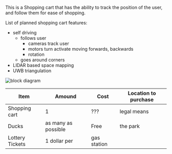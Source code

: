 This is a Shopping cart that has the ability to track the position of the user, and follow them for ease of shopping.

List of planned shopping cart features:

- self driving
  - follows user
    - cameras track user
    - motors turn activate moving forwards, backwards
    - rotation
  - goes around corners
- LIDAR based space mapping
- UWB triangulation


![block diagram](https://i.ibb.co/cYLWJjq/Screenshot-2023-01-27-3-08-43-PM.png)

| Item | Amound | Cost | Location to purchase |
|------|------| ------- |----------------------|
| Shopping cart | 1 | ??? | legal means |
| Ducks | as many as possible | Free | the park |
| Lottery Tickets | 1 dollar per | gas station |
